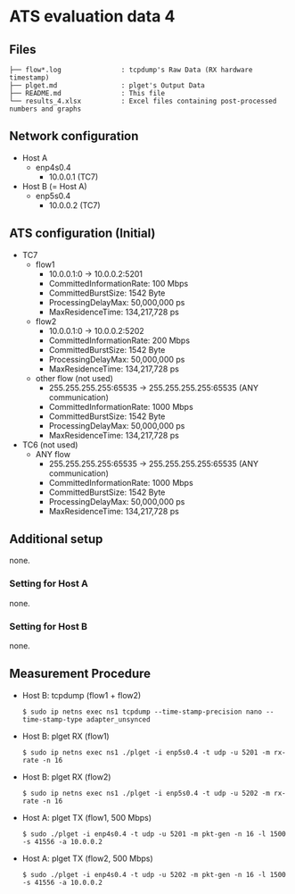 # ATS evaluation data 4

## Files

```
├── flow*.log               : tcpdump's Raw Data (RX hardware timestamp)
├── plget.md                : plget's Output Data
├── README.md               : This file
└── results_4.xlsx          : Excel files containing post-processed numbers and graphs
```

## Network configuration

- Host A
  - enp4s0.4
    - 10.0.0.1 (TC7)
- Host B (= Host A)
  - enp5s0.4
    - 10.0.0.2 (TC7)

## ATS configuration (Initial)
- TC7
  - flow1
    - 10.0.0.1:0 -> 10.0.0.2:5201
    - CommittedInformationRate: 100 Mbps
    - CommittedBurstSize: 1542 Byte
    - ProcessingDelayMax: 50,000,000 ps
    - MaxResidenceTime: 134,217,728 ps
  - flow2
    - 10.0.0.1:0 -> 10.0.0.2:5202
    - CommittedInformationRate: 200 Mbps
    - CommittedBurstSize: 1542 Byte
    - ProcessingDelayMax: 50,000,000 ps
    - MaxResidenceTime: 134,217,728 ps
  - other flow (not used)
    - 255.255.255.255:65535 -> 255.255.255.255:65535 (ANY communication)
    - CommittedInformationRate: 1000 Mbps
    - CommittedBurstSize: 1542 Byte
    - ProcessingDelayMax: 50,000,000 ps
    - MaxResidenceTime: 134,217,728 ps
- TC6 (not used)
  - ANY flow
    - 255.255.255.255:65535 -> 255.255.255.255:65535 (ANY communication)
    - CommittedInformationRate: 1000 Mbps
    - CommittedBurstSize: 1542 Byte
    - ProcessingDelayMax: 50,000,000 ps
    - MaxResidenceTime: 134,217,728 ps

## Additional setup
none.

### Setting for Host A
none.

### Setting for Host B
none.

## Measurement Procedure
- Host B: tcpdump (flow1 + flow2)
  ```shell
  $ sudo ip netns exec ns1 tcpdump --time-stamp-precision nano --time-stamp-type adapter_unsynced
  ```
- Host B: plget RX (flow1)
  ```shell
  $ sudo ip netns exec ns1 ./plget -i enp5s0.4 -t udp -u 5201 -m rx-rate -n 16
  ```
- Host B: plget RX (flow2)
  ```shell
  $ sudo ip netns exec ns1 ./plget -i enp5s0.4 -t udp -u 5202 -m rx-rate -n 16
  ```
- Host A: plget TX (flow1, 500 Mbps)
  ```shell
  $ sudo ./plget -i enp4s0.4 -t udp -u 5201 -m pkt-gen -n 16 -l 1500 -s 41556 -a 10.0.0.2
- Host A: plget TX (flow2, 500 Mbps)
  ```shell
  $ sudo ./plget -i enp4s0.4 -t udp -u 5202 -m pkt-gen -n 16 -l 1500 -s 41556 -a 10.0.0.2
    ```
